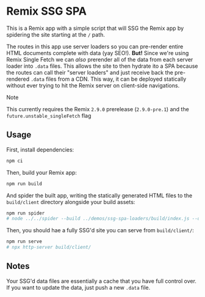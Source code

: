 # Remix SSG SPA

This is a Remix app with a simple script that will SSG the Remix app by spidering the site starting at the `/` path.

The routes in this app use server loaders so you can pre-render entire HTML documents complete with data (yay SEO!). **But!** Since we're using Remix Single Fetch we can _also_ prerender all of the data from each server loader into `.data` files. This allows the site to then hydrate ito a SPA because the routes can call their "server loaders" and just receive back the pre-rendered `.data` files from a CDN. This way, it can be deployed statically without ever trying to hit the Remix server on client-side navigations.

> [!NOTE]
> This currently requires the Remix `2.9.0` prerelease (`2.9.0-pre.1`) and the `future.unstable_singleFetch` flag

## Usage

First, install dependencies:

```sh
npm ci
```

Then, build your Remix app:

```sh
npm run build
```

And spider the built app, writing the statically generated HTML files to the `build/client` directory alongside your build assets:

```sh
npm run spider
# node ../../spider --build ../demos/ssg-spa-loaders/build/index.js --dir build/client --singleFetch
```

Then, you should hae a fully SSG'd site you can serve from `build/client/`:

```sh
npm run serve
# npx http-server build/client/
```

## Notes

Your SSG'd data files are essentially a cache that you have full control over. If you want to update the data, just push a new `.data` file.
